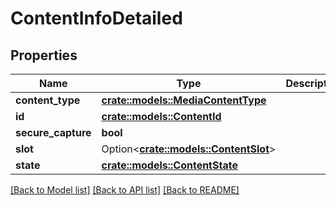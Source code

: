 # ContentInfoDetailed

## Properties

Name | Type | Description | Notes
------------ | ------------- | ------------- | -------------
**content_type** | [**crate::models::MediaContentType**](MediaContentType.md) |  | 
**id** | [**crate::models::ContentId**](ContentId.md) |  | 
**secure_capture** | **bool** |  | 
**slot** | Option<[**crate::models::ContentSlot**](ContentSlot.md)> |  | [optional]
**state** | [**crate::models::ContentState**](ContentState.md) |  | 

[[Back to Model list]](../README.md#documentation-for-models) [[Back to API list]](../README.md#documentation-for-api-endpoints) [[Back to README]](../README.md)



